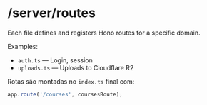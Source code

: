 # /server/routes

Each file defines and registers Hono routes for a specific domain.

Examples:

- `auth.ts` — Login, session
- `uploads.ts` — Uploads to Cloudflare R2

Rotas são montadas no `index.ts` final com:

```ts
app.route('/courses', coursesRoute);
```

